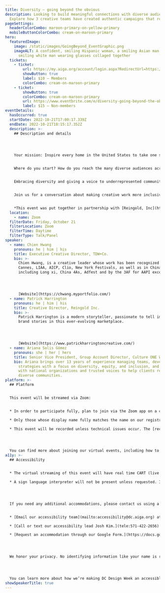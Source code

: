 ```yaml
---
title: Diversity — going beyond the obvious
description: Looking to build meaningful connections with diverse audiences?
  Explore how 3 creative teams have created authentic campaigns that resonate.
pageSettings:
  headerColorCombo: maroon-primary-on-yellow-primary
  mobileButtonColorCombo: cream-on-maroon-primary
hero:
  featuredImage:
    image: /static/images/GoingBeyond_EventGraphic.png
    imageALT: A confident, smiling Hispanic woman, a smiling Asian man, and a
      smiling white man wearing glasses collaged together
  tickets:
    - ticket:
        url: https://my.aiga.org/account/login.aspx?RedirectUrl=https://ikit.aiga.org/ikit_national_util/ikit-national-util-sso-redirect/?state=https%3A%2F%2Fdc.aiga.org%2Fevent%2Fdiversity-going-beyond-the-obvious%2F%3Fredirect_source%3Deventbrite_register
        showButton: true
        label: $10 — Members
        colorCombo: cream-on-maroon-primary
    - ticket:
        showButton: true
        colorCombo: cream-on-maroon-primary
        url: https://www.eventbrite.com/e/diversity-going-beyond-the-obvious-tickets-425546861117?discount=6330a83b370d0
        label: $15 — Non-members
eventDetails:
  hasOccurred: true
  startDate: 2022-10-21T17:00:17.339Z
  endDate: 2022-10-21T18:15:17.352Z
  description: >-
    ## Description and details




    Your mission: Inspire every home in the United States to take one single action.


    Where do you start? How do you reach the many diverse audiences across the country? That was the challenge for the creative partners from [Reingold](http://www.reingold.com), [Culture ONE World](http://www.cultureoneworld.com), and [TDW+Co](https://www.tdwandco.com/). in the months and years leading up to the 2020 Census.


    Embracing diversity and giving a voice to underrepresented communities is a goal for many creative professionals. Translating those aspirations into meaningful connections can sometimes be a challenge. The work to inspire millions of Americans to respond to the decennial census — as well as other creative campaigns — has provided actionable insights for creating such connections.


    Join us for a conversation about making creative work more inclusive and relevant to diverse audiences. As a creative community, pushing beyond the obvious can help us all grow — and find an authentic voice.


    *T﻿his event was put together in partnership with [Reingold, Inc](http://www.reingold.com). with support from [Culture ONE World](http://www.cultureoneworld.com) and [TDW+Co](https://www.tdwandco.com/)*
  location:
    - name: Zoom
  filterDate: Friday, October 21
  filterLocation: Zoom
  filterTime: Daytime
  filterType: Talk/Panel
speaker:
  - name: Chien Hwang
    pronouns: he | him | his
    title: Executive Creative Director, TDW+Co.
    bio: >-
      Chien Hwang, is a creative leader whose work has been recognized by
      Cannes, LIAA, AICP, Clio, New York Festivals, as well as in China
      including Long xi, China 4As, Adfest and by the 3AF for AAPI excellence.




      [Website](https://chwang.myportfolio.com/)
  - name: Patrick Harrington
    pronouns: he | him | his
    title: Creative Director, Reingold Inc.
    bio: >-
      Patrick Harrington is a modern storyteller, passionate to tell impactful
      brand stories in this ever-evolving marketplace.




      [Website](https://www.patrickharringtoncreative.com/)
  - name: Ariana Solis Gómez
    pronouns: she | her | hers
    title: Senior Vice President, Group Account Director, Culture ONE World
    bio: Ariana brings over 13 years of experience managing teams, developing
      strategies with a focus on diversity, equity, and inclusion, and working
      with national organizations and trusted voices to help clients reach
      diverse communities.
platform: >-
  ## Platform


  This event will be streamed via Zoom:


  * In order to participate fully, plan to join via the Zoom app on a computer, tablet, or mobile device with enough bandwidth to support viewing video.

  * Only those whose display name fully matches the name on our registration list will be admitted from the waiting room, to ensure only those who have registered for the event are able to attend — and to create space for intimate conversations.

  * This event will be recorded unless technical issues occur. The [recordings will be shared in the AIGA DC recordings archive](https://dc.aiga.org/introducing-the-aiga-dc-event-recordings-archive/) for AIGA members to rewatch or catch up on at a later date. If you’re not an AIGA Member, you can register for a membership on [the AIGA Membership website.](https://www.aiga.org/membership-community/aiga-membership/)




  You can find more about joining our virtual events, including how to connect, directions to troubleshoot, and information about our refund policy in our [FAQ](/faq/).
a11y: >-
  ## Accessibility


  * The virtual streaming of this event will have real time CART (live captioning) services and transcriptions provided by Verbit.

  * A sign language interpreter will not be present unless requested. If requested, we will do our best to employ a sign language interpreter for the event.




  If you need any additional accommodations, please contact us using a method that works best for you:


  * [Email our accessibility team](mailto:accessibility@dc.aiga.org) at accessibility@dc.aiga.org.

  * [Call or text our accessibility lead Josh Kim.](tele:571-422-2656)

  * [Request an accommodation through our Google Form.](https://docs.google.com/forms/d/e/1FAIpQLSe2l-FrPiSaZxPjIAOUadYn3axaz6SyloV42CWg-HF65TTy1w/viewform)




  We honor your privacy. No identifying information like your name is required to request an accommodation, and all details will be deleted once completed.




  You can learn more about how we’re making DC Design Week an accessible experience by visiting our [accessibility statement](/accessibility/).
showSpeakerTitle: true
---
```

